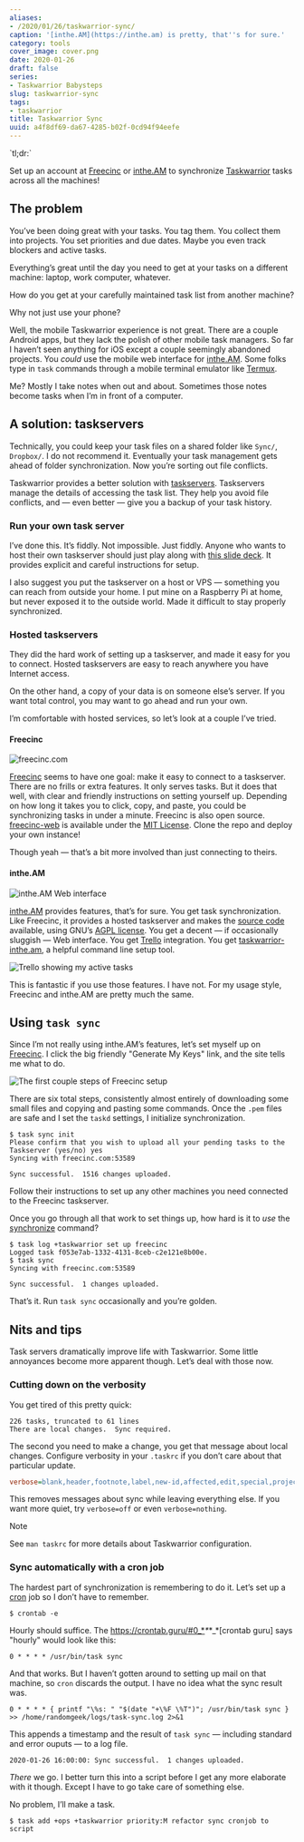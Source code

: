 ```yaml
---
aliases:
- /2020/01/26/taskwarrior-sync/
caption: '[inthe.AM](https://inthe.am) is pretty, that''s for sure.'
category: tools
cover_image: cover.png
date: 2020-01-26
draft: false
series:
- Taskwarrior Babysteps
slug: taskwarrior-sync
tags:
- taskwarrior
title: Taskwarrior Sync
uuid: a4f8df69-da67-4285-b02f-0cd94f94eefe
---
```


<aside class="admonition">
    <p class="admonition-title">`tl;dr:`</p>

Set up an account at [Freecinc](https://freecinc.com) or
[inthe.AM](https://inthe.am) to synchronize
[Taskwarrior](https://taskwarrior.org) tasks across all the machines\!

</aside>

## The problem

You’ve been doing great with your tasks. You tag them. You collect them
into projects. You set priorities and due dates. Maybe you even track
blockers and active tasks.

Everything’s great until the day you need to get at your tasks on a
different machine: laptop, work computer, whatever.

How do you get at your carefully maintained task list from another
machine?

<aside class="admonition note">
    <p class="admonition-title">Why not just use your phone?</p>

Well, the mobile Taskwarrior experience is not great. There are a couple
Android apps, but they lack the polish of other mobile task managers. So
far I haven’t seen anything for iOS except a couple seemingly abandoned
projects. You *could* use the mobile web interface for
[inthe.AM](https://inthe.am). Some folks type in `task` commands through
a mobile terminal emulator like [Termux](https://termux.com/).

Me? Mostly I take notes when out and about. Sometimes those notes become
tasks when I’m in front of a computer.

</aside>

## A solution: taskservers

Technically, you could keep your task files on a shared folder like
`Sync/`, `Dropbox/`. I do not recommend it. Eventually your task
management gets ahead of folder synchronization. Now you’re sorting out
file conflicts.

Taskwarrior provides a better solution with
[taskservers](https://taskwarrior.org/docs/taskserver/why.html).
Taskservers manage the details of accessing the task list. They help you
avoid file conflicts, and — even better — give you a backup of your task
history.

### Run your own task server

I’ve done this. It’s fiddly. Not impossible. Just fiddly. Anyone who
wants to host their own taskserver should just play along with [this
slide
deck](https://gitpitch.com/GothenburgBitFactory/taskserver-setup#/). It
provides explicit and careful instructions for setup.

I also suggest you put the taskserver on a host or VPS — something you
can reach from outside your home. I put mine on a Raspberry Pi at home,
but never exposed it to the outside world. Made it difficult to stay
properly synchronized.

### Hosted taskservers

They did the hard work of setting up a taskserver, and made it easy for
you to connect. Hosted taskservers are easy to reach anywhere you have
Internet access.

On the other hand, a copy of your data is on someone else’s server. If
you want total control, you may want to go ahead and run your own.

I’m comfortable with hosted services, so let’s look at a couple I’ve
tried.

#### Freecinc

![freecinc.com](freecinc.png)

[Freecinc](https://freecinc.com) seems to have one goal: make it easy to
connect to a taskserver. There are no frills or extra features. It only
serves tasks. But it does that well, with clear and friendly
instructions on setting yourself up. Depending on how long it takes you
to click, copy, and paste, you could be synchronizing tasks in under a
minute. Freecinc is also open source.
[freecinc-web](https://github.com/freecinc/freecinc-web) is available
under the [MIT
License](https://github.com/freecinc/freecinc-web/blob/master/LICENSE).
Clone the repo and deploy your own instance\!

Though yeah — that’s a bit more involved than just connecting to theirs.

#### inthe.AM

![inthe.AM Web interface](inthe-am.png)

[inthe.AM](https://inthe.am) provides features, that’s for sure. You get
task synchronization. Like Freecinc, it provides a hosted taskserver and
makes the [source code](https://github.com/coddingtonbear/inthe.am)
available, using GNU’s [AGPL
license](https://github.com/coddingtonbear/inthe.am/blob/development/LICENSE).
You get a decent — if occasionally sluggish — Web interface. You get
[Trello](https://trello.com/) integration. You get
[taskwarrior-inthe.am](https://github.com/coddingtonbear/taskwarrior-inthe.am),
a helpful command line setup tool.

![Trello showing my active tasks](inthe-am-trello.png)

This is fantastic if you use those features. I have not. For my usage
style, Freecinc and inthe.AM are pretty much the same.

## Using `task sync`

Since I’m not really using inthe.AM’s features, let’s set myself up on
[Freecinc](https://freecinc.com). I click the big friendly "Generate My
Keys" link, and the site tells me what to do.

![The first couple steps of Freecinc setup](freecinc-setup.png)

There are six total steps, consistently almost entirely of downloading
some small files and copying and pasting some commands. Once the `.pem`
files are safe and I set the `taskd` settings, I initialize
synchronization.

    $ task sync init
    Please confirm that you wish to upload all your pending tasks to the Taskserver (yes/no) yes
    Syncing with freecinc.com:53589

    Sync successful.  1516 changes uploaded.

Follow their instructions to set up any other machines you need
connected to the Freecinc taskserver.

Once you go through all that work to set things up, how hard is it to
*use* the
[synchronize](https://taskwarrior.org/docs/commands/synchronize.html)
command?

    $ task log +taskwarrior set up freecinc
    Logged task f053e7ab-1332-4131-8ceb-c2e121e8b00e.
    $ task sync
    Syncing with freecinc.com:53589

    Sync successful.  1 changes uploaded.

That’s it. Run `task sync` occasionally and you’re golden.

## Nits and tips

Task servers dramatically improve life with Taskwarrior. Some little
annoyances become more apparent though. Let’s deal with those now.

### Cutting down on the verbosity

You get tired of this pretty quick:

    226 tasks, truncated to 61 lines
    There are local changes.  Sync required.

The second you need to make a change, you get that message about local
changes. Configure verbosity in your `.taskrc` if you don’t care about
that particular update.

``` ini
verbose=blank,header,footnote,label,new-id,affected,edit,special,project,filter,unwait
```

This removes messages about sync while leaving everything else. If you
want more quiet, try `verbose=off` or even `verbose=nothing`.

<aside class="admonition note">
    <p class="admonition-title">Note</p>

See `man taskrc` for more details about Taskwarrior configuration.

</aside>

### Sync automatically with a cron job

The hardest part of synchronization is remembering to do it. Let’s set
up a [cron](https://opensource.com/article/17/11/how-use-cron-linux) job
so I don’t have to remember.

    $ crontab -e

Hourly should suffice. The
<https://crontab.guru/#0_*>*\**\*\_\*\[crontab guru\] says "hourly"
would look like this:

    0 * * * * /usr/bin/task sync

And that works. But I haven’t gotten around to setting up mail on that
machine, so `cron` discards the output. I have no idea what the sync
result was.

    0 * * * * { printf "\%s: " "$(date "+\%F \%T")"; /usr/bin/task sync } >> /home/randomgeek/logs/task-sync.log 2>&1

This appends a timestamp and the result of `task sync` — including
standard and error ouputs — to a log file.

    2020-01-26 16:00:00: Sync successful.  1 changes uploaded.

*There* we go. I better turn this into a script before I get any more
elaborate with it though. Except I have to go take care of something
else.

No problem, I’ll make a task.

    $ task add +ops +taskwarrior priority:M refactor sync cronjob to script